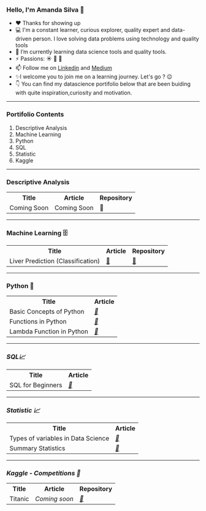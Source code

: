 ### Hello, I'm Amanda Silva 👋

- :heart: Thanks for showing up
- :computer: I'm a constant learner, curious explorer, quality expert and data-driven person. I love solving data problems using technology and quality tools
- 🌱 I’m currently learning data science tools and quality tools.
- ⚡ Passions: :sunny: :leaves: :apple:
- 📫 Follow me on <a href="https://www.linkedin.com/in/amanda-rnds/">Linkedin</a> and <a href="https://medium.com/@amanda.rnds18">Medium</a>
- :sparkles:I welcome you to join me on a learning journey. Let's go ? :wink:
- :point_down: You can find my datascience portifolio below that are been buiding with quite inspiration,curiosity and motivation. 

<hr size="2" color="blue" width="100%">

### Portifolio Contents
1. Descriptive Analysis
2. Machine Learning  
3. Python
4. SQL
5. Statistic
6. Kaggle
<hr size="2" color="blue" width="100%">

### Descriptive Analysis
<table>
  <tr>
    <th> Title </th>
    <th> Article</th>
    <th>Repository</th>
  </tr>
  <tr>
    <td>Coming Soon </td>
    <td>Coming Soon <a> </a></td>
    <td> <a Coming Soon >🔗 </a></td>
  </tr>
</table>

<hr size="2" color="blue" width="100%">

### Machine Learning 🗄️
<table>
  <tr>
    <th> Title </th>
    <th> Article</th>
    <th>Repository</th>
  </tr>
  <tr>
    <td>Liver Prediction (Classification) </td>
    <td><a href="https://github.com/amandarnds/Predict-Liver-Disease/blob/main/README.md">🔗 </a></td>
    <td> <a href="https://github.com/amandarnds/Predict-Liver-Disease/blob/main/Predict-Liver-Disease.ipynb">🔗 </a></td>
  </tr>
</table>

<hr size="2" color="blue" width="100%">

### Python :snake:
<table>
  <tr>
    <th> Title </th>
    <th> Article</th>
  </tr>
  <tr>
    <td>Basic Concepts of Python</td>
    <td><em><a href="https://medium.com/@amanda.rnds18/basic-concepts-of-python-42a1f2e7a761">🔗 </a></td><em>
  </tr>
    <tr>
    <td>Functions in Python</td>
    <td><em><a href="https://medium.com/@amanda.rnds18/functions-in-python-be4a71812c2c">🔗 </a></td><em>
    <tr>
    <td>Lambda Function in Python</td>
    <td><em><a href="https://medium.com/@amanda.rnds18/lambda-function-in-python-bfefd062b1a0">🔗 </a></td><em>
  </tr>
</table>

<hr size="2" color="blue" width="100%">

### SQL:chart_with_upwards_trend:
 <table>
  <tr>
    <th> Title </th>
    <th> Article</th>
  </tr>
  <tr>
    <td>SQL for Beginners</td>
    <td><em><a href="https://medium.com/@amanda.rnds18/sql-for-beginners-1f6345c8a52d">🔗 </a></td><em>
  </tr>
</table>

<hr size="2" color="blue" width="100%">
   
### Statistic :chart_with_upwards_trend:
 <table>
  <tr>
    <th> Title </th>
    <th> Article</th>
  </tr>
  <tr>
    <td>Types of variables in Data Science</td>
    <td><em><a href="https://medium.com/@amanda.rnds18/types-of-variables-in-statistics-2ea68ba0defb">🔗 </a></td><em>
  </tr>
    <tr>
    <td>Summary Statistics</td>
    <td><em><a href="https://medium.com/@amanda.rnds18/summary-statistics-af5a3549b07e">🔗 </a></td><em>
  </tr>
</table>

<hr size="2" color="blue" width="100%">

### Kaggle - Competitions :mag_right:
 <table>
  <tr>
    <th> Title </th>
    <th> Article</th>
    <th>Repository</th>
  </tr>
  <tr>
    <td>Titanic</td>
    <td><em>Coming soon<em></td>
    <td><em><a href="https://github.com/amandarnds/Titanic">🔗</a></td><em> 
  </tr>
</table>
<!--
